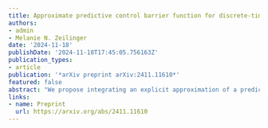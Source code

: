 ```yaml
---
title: Approximate predictive control barrier function for discrete-time systems
authors:
- admin
- Melanie N. Zeilinger
date: '2024-11-18'
publishDate: '2024-11-18T17:45:05.756163Z'
publication_types:
- article
publication: '*arXiv preprint arXiv:2411.11610*'
featured: false
abstract: "We propose integrating an explicit approximation of a predictive control barrier function (PCBF) in a safety filter framework. The approximated PCBF is implicitly defined through an optimal control problem and allows guaranteeing invariance of an implicitly defined safe set as well as stability of this safe set within a larger domain of attraction. By extending existing theoretical analysis of the PCBF, we establish inherent robustness of the original algorithm and translate the guarantees to input-to-state stability of the proposed algorithm with respect to possible approximation errors, recovering the same guarantees in the absence of approximation errors. The proposed algorithm allows certifying inputs with respect to state constraint satisfaction through a single function evaluation and filtering unsafe inputs through a control barrier function based safety filter, which is independent of the time horizon of the original predictive optimisation problem, resulting in significant online computational benefits. We demonstrate the stability properties of the proposed algorithm on a linear system example as well as its use a fast safety filter for miniature race cars in simulation."
links:
- name: Preprint
  url: https://arxiv.org/abs/2411.11610
---
```


